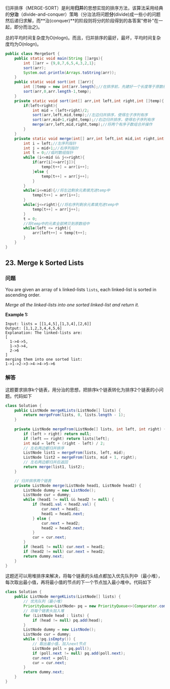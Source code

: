归并排序（MERGE-SORT）是利用**归并**的思想实现的排序方法，该算法采用经典的**分治**（divide-and-conquer）策略（分治法将问题**分**(divide)成一些小的问题然后递归求解，而**治(conquer)**的阶段则将分的阶段得到的各答案"修补"在一起，即分而治之)。

总的平均时间复杂度为O(nlogn)。而且，归并排序的最好，最坏，平均时间复杂度均为O(nlogn)。

```java
public class MergeSort {
    public static void main(String []args){
        int []arr = {9,8,7,6,5,4,3,2,1};
        sort(arr);
        System.out.println(Arrays.toString(arr));
    }
    public static void sort(int []arr){
        int []temp = new int[arr.length];//在排序前，先建好一个长度等于原数组长度的临时数组，避免递归中频繁开辟空间
        sort(arr,0,arr.length-1,temp);
    }
    private static void sort(int[] arr,int left,int right,int []temp){
        if(left<right){
            int mid = (left+right)/2;
            sort(arr,left,mid,temp);//左边归并排序，使得左子序列有序
            sort(arr,mid+1,right,temp);//右边归并排序，使得右子序列有序
            merge(arr,left,mid,right,temp);//将两个有序子数组合并操作
        }
    }
    private static void merge(int[] arr,int left,int mid,int right,int[] temp){
        int i = left;//左序列指针
        int j = mid+1;//右序列指针
        int t = 0;//临时数组指针
        while (i<=mid && j<=right){
            if(arr[i]<=arr[j]){
                temp[t++] = arr[i++];
            }else {
                temp[t++] = arr[j++];
            }
        }
        while(i<=mid){//将左边剩余元素填充进temp中
            temp[t++] = arr[i++];
        }
        while(j<=right){//将右序列剩余元素填充进temp中
            temp[t++] = arr[j++];
        }
        t = 0;
        //将temp中的元素全部拷贝到原数组中
        while(left <= right){
            arr[left++] = temp[t++];
        }
    }
}
```

## 23. Merge k Sorted Lists

### 问题

You are given an array of `k` linked-lists `lists`, each linked-list is sorted in ascending order.

*Merge all the linked-lists into one sorted linked-list and return it.*

**Example 1:**

```
Input: lists = [[1,4,5],[1,3,4],[2,6]]
Output: [1,1,2,3,4,4,5,6]
Explanation: The linked-lists are:
[
  1->4->5,
  1->3->4,
  2->6
]
merging them into one sorted list:
1->1->2->3->4->4->5->6
```

### 解答

这题要求排序k个链表，用分治的思想，把排序k个链表转化为排序2个链表的小问题。代码如下

```java
class Solution {
    public ListNode mergeKLists(ListNode[] lists) {
        return mergeFrom(lists, 0, lists.length - 1);
    }
    
    private ListNode mergeFrom(ListNode[] lists, int left, int right) {
        if (left > right) return null;
        if (left == right) return lists[left];
        int mid = left + (right - left) / 2;
        // 左右两边都归并排序
        ListNode list1 = mergeFrom(lists, left, mid);
        ListNode list2 = mergeFrom(lists, mid + 1, right);
        // 左右两边都归并后返回
        return merge(list1, list2);
    }

    // 归并排序两个链表
    private ListNode merge(ListNode head1, ListNode head2) {
        ListNode dummy = new ListNode();
        ListNode cur = dummy;
        while (head1 != null && head2 != null) {
            if (head1.val < head2.val) {
                cur.next = head1;
                head1 = head1.next;
            } else {
                cur.next = head2;
                head2 = head2.next;
            }
            cur = cur.next;
        }
        if (head1 != null) cur.next = head1;
        if (head2 != null) cur.next = head2;
        return dummy.next;
    }
}
```

这题还可以用堆排序来解决，将每个链表的头结点都加入优先队列中（最小堆），每次取出最小值，再将最小值的节点的下一个节点加入最小堆中。代码如下

```java
class Solution {
    public ListNode mergeKLists(ListNode[] lists) {
        // 优先队列（最小堆）
        PriorityQueue<ListNode> pq = new PriorityQueue<>(Comparator.comparingInt(node -> node.val));
        // 将每个链表头加入堆
        for (ListNode head : lists) {
            if (head != null) pq.add(head);
        }
        ListNode dummy = new ListNode();
        ListNode cur = dummy;
        while (!pq.isEmpty()) {
            // 取出最小值，加入next节点
            ListNode poll = pq.poll();
            if (poll.next != null) pq.add(poll.next);
            cur.next = poll;
            cur = cur.next;
        }
        return dummy.next;
    }
}
```

